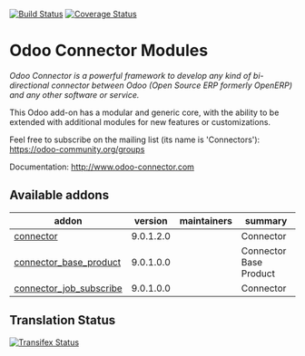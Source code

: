 [![Build Status](https://travis-ci.org/OCA/connector.svg?branch=9.0)](https://travis-ci.org/OCA/connector)
[![Coverage Status](https://coveralls.io/repos/OCA/connector/badge.png?branch=9.0)](https://coveralls.io/r/OCA/connector?branch=9.0)


Odoo Connector Modules
======================

*Odoo Connector is a powerful framework to develop any kind of bi-directional connector between Odoo (Open Source ERP formerly OpenERP) and any other software or service.*

This Odoo add-on has a modular and generic core, with the ability to be extended with additional modules for new features or customizations.

Feel free to subscribe on the mailing list (its name is 'Connectors'):
https://odoo-community.org/groups

Documentation:
http://www.odoo-connector.com

[//]: # (addons)

Available addons
----------------
addon | version | maintainers | summary
--- | --- | --- | ---
[connector](connector/) | 9.0.1.2.0 |  | Connector
[connector_base_product](connector_base_product/) | 9.0.1.0.0 |  | Connector Base Product
[connector_job_subscribe](connector_job_subscribe/) | 9.0.1.0.0 |  | Connector

[//]: # (end addons)

Translation Status
------------------
[![Transifex Status](https://www.transifex.com/projects/p/OCA-connector-9-0/chart/image_png)](https://www.transifex.com/projects/p/OCA-connector-9-0)
